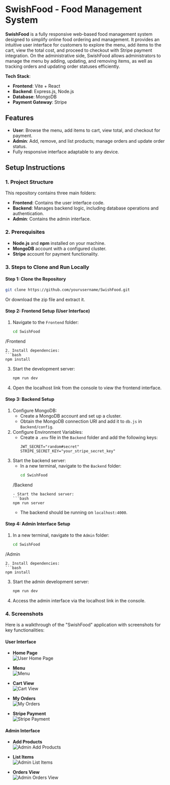 # SwishFood - Food Management System

**SwishFood** is a fully responsive web-based food management system designed to simplify online food ordering and management. It provides an intuitive user interface for customers to explore the menu, add items to the cart, view the total cost, and proceed to checkout with Stripe payment integration. On the administrative side, SwishFood allows administrators to manage the menu by adding, updating, and removing items, as well as tracking orders and updating order statuses efficiently.

**Tech Stack**:  
- **Frontend**: Vite + React
- **Backend**: Express.js, Node.js
- **Database**: MongoDB
- **Payment Gateway**: Stripe

## Features
- **User**: Browse the menu, add items to cart, view total, and checkout for payment.
- **Admin**: Add, remove, and list products; manage orders and update order status.
- Fully responsive interface adaptable to any device.

## Setup Instructions

### 1. Project Structure
This repository contains three main folders:
   - **Frontend**: Contains the user interface code.
   - **Backend**: Manages backend logic, including database operations and authentication.
   - **Admin**: Contains the admin interface.

### 2. Prerequisites
- **Node.js** and **npm** installed on your machine.
- **MongoDB** account with a configured cluster.
- **Stripe** account for payment functionality.

### 3. Steps to Clone and Run Locally

#### Step 1: Clone the Repository
```bash
git clone https://github.com/yourusername/SwishFood.git
```
Or download the zip file and extract it.

#### Step 2: Frontend Setup (User Interface)
1. Navigate to the `Frontend` folder:
   ```bash
   cd SwishFood
  /Frontend
   ```
2. Install dependencies:
   ```bash
   npm install
   ```
3. Start the development server:
   ```bash
   npm run dev
   ```
4. Open the localhost link from the console to view the frontend interface.

#### Step 3: Backend Setup
1. Configure MongoDB:
   - Create a MongoDB account and set up a cluster.
   - Obtain the MongoDB connection URI and add it to `db.js` in `Backend/config`.
2. Configure Environment Variables:
   - Create a `.env` file in the `Backend` folder and add the following keys:
     ```plaintext
     JWT_SECRET="random#secret"
     STRIPE_SECRET_KEY="your_stripe_secret_key"
     ```
3. Start the backend server:
   - In a new terminal, navigate to the `Backend` folder:
     ```bash
     cd SwishFood
    /Backend
     ```
   - Start the backend server:
     ```bash
     npm run server
     ```
   - The backend should be running on `localhost:4000`.

#### Step 4: Admin Interface Setup
1. In a new terminal, navigate to the `Admin` folder:
   ```bash
   cd SwishFood
  /Admin
   ```
2. Install dependencies:
   ```bash
   npm install
   ```
3. Start the admin development server:
   ```bash
   npm run dev
   ```
4. Access the admin interface via the localhost link in the console.

### 4. Screenshots
Here is a walkthrough of the "SwishFood" application with screenshots for key functionalities:

#### User Interface
- **Home Page**  
  ![User Home Page](Project_Screenshots/UserHomePage.png)

- **Menu**  
  ![Menu](Project_Screenshots/Menu.png)

- **Cart View**  
  ![Cart View](Project_Screenshots/Cart_View.png)

- **My Orders**  
  ![My Orders](Project_Screenshots/MyOrders.png)

- **Stripe Payment**  
  ![Stripe Payment](Project_Screenshots/Stripe_Payment.png)

#### Admin Interface
- **Add Products**  
  ![Admin Add Products](Project_Screenshots/Admin_AddProducts.png)

- **List Items**  
  ![Admin List Items](Project_Screenshots/Admin_ListItems.png)

- **Orders View**  
  ![Admin Orders View](Project_Screenshots/Admin_OrdersView.png)

